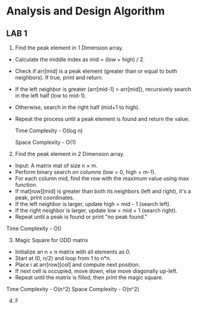 # Analysis and Design Algorithm

## LAB 1

1. Find the peak element in 1 Dimension array.

- Calculate the middle index as mid = (low + high) / 2.
- Check if arr[mid] is a peak element (greater than or equal to both neighbors). If true, print and return.
- If the left neighbor is greater (arr[mid-1] > arr[mid]), recursively search in the left half (low to mid-1).
- Otherwise, search in the right half (mid+1 to high).
- Repeat the process until a peak element is found and return the value.

    Time Complexity - O(log n)

    Space Complexity - O(1)

2. Find the peak element in 2 Dimension array.

- Input: A matrix mat of size n × m.
- Perform binary search on columns (low = 0, high = m-1).
- For each column mid, find the row with the maximum value using max function.
- If mat[row][mid] is greater than both its neighbors (left and right), it's a peak, print coordinates.
- If the left neighbor is larger, update high = mid - 1 (search left).
- If the right neighbor is larger, update low = mid + 1 (search right).
- Repeat until a peak is found or print "no peak found."

Time Complexity - O()

3. Magic Square for ODD matrix

- Initialize an n × n matrix with all elements as 0.
- Start at (0, n/2) and loop from 1 to n*n.
- Place i at arr[row][col] and compute next position.
- If next cell is occupied, move down, else move diagonally up-left.
- Repeat until the matrix is filled, then print the magic square.

Time Complexity - O(n^2)
Space Complexity - O(n^2)

4. F